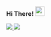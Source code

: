 ### Hi There! <img src="https://media.giphy.com/media/hvRJCLFzcasrR4ia7z/giphy.gif" width="25px">
<a href="https://www.instagram.com/davidzatica/">
  <img src="https://raw.githubusercontent.com/hussainweb/hussainweb/main/icons/instagram.png">
</a>
<a href="https://www.upwork.com/freelancers/~019b064b90080117c9">
  <img src="https://raw.githubusercontent.com/hussainweb/hussainweb/main/icons/upwork.png">
</a>
